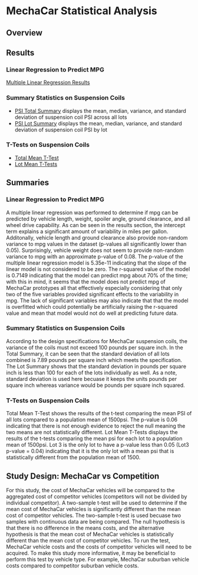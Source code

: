 # MechaCar Statistical Analysis
## Overview
## Results
### Linear Regression to Predict MPG
[Multiple Linear Regression Results](https://github.com/MDaily7/MechaCar_Statistical_Analysis/blob/main/Images/MechaCar_multiplelinear.png)
### Summary Statistics on Suspension Coils 
* [PSI Total Summary](https://github.com/MDaily7/MechaCar_Statistical_Analysis/blob/main/Images/PSI_Total_Summary.PNG) displays the mean, median, variance, and standard deviation of suspension coil PSI across all lots
* [PSI Lot Summary](https://github.com/MDaily7/MechaCar_Statistical_Analysis/blob/main/Images/PSI_lot_summary.PNG) displays the mean, median, variance, and standard deviation of suspension coil PSI by lot
### T-Tests on Suspension Coils
* [Total Mean T-Test](https://github.com/MDaily7/MechaCar_Statistical_Analysis/blob/main/Images/All_Lots_T-test.png)
* [Lot Mean T-Tests](https://github.com/MDaily7/MechaCar_Statistical_Analysis/blob/main/Images/Lot_T-tests.png)
## Summaries
### Linear Regression to Predict MPG
A multiple linear regression was performed to determine if mpg can be predicted by vehicle length, weight, spoiler angle, ground clearance, and all wheel drive capability. 
As can be seen in the results section, the intercept term explains a significant amount of variability in miles per gallon. Additonally, vehicle length and ground clearance
also provide non-random variance to mpg values in the dataset (p-values all significantly lower than 0.05). Surprisingly, vehicle weight does not seem to provide non-random 
variance to mpg with an approximate p-value of 0.08. The p-value of the multiple linear regression model is 5.35e-11 indicating that the slope of the linear model is not
considered to be zero. The r-squared value of the model is 0.7149 indicating that the model can predict mpg about 70% of the time; with this in mind, it seems that the model
does not predict mpg of MechaCar prototypes all that effectively especially considering that only two of the five variables provided significant effects to the variability in
mpg. The lack of significant variables may also indicate that that the model is overfitted which could potentially be artificially raising the r-squared value and mean that
model would not do well at predicting future data. 
### Summary Statistics on Suspension Coils 
According to the design specifications for MechaCar suspension coils, the variance of the coils must not exceed 100 pounds per square inch. In the Total Summary, it can be seen
that the standard deviation of all lots combined is 7.89 pounds per square inch which meets the specification. The Lot Summary shows that the standard deviation in pounds per square
inch is less than 100 for each of the lots individually as well. As a note, standard deviation is used here becuase it keeps the units pounds per square inch whereas variance
would be pounds per square inch squared. 
### T-Tests on Suspension Coils
Total Mean T-Test shows the results of the t-test comparing the mean PSI of all lots compared to a population mean of 1500psi. The p-value is 0.06 indicating that there is
not enough evidence to reject the null meaning the two means are not statistically different. Lot Mean T-Tests displays the results of the t-tests comparing the mean psi for
each lot to a population mean of 1500psi. Lot 3 is the only lot to have a p-value less than 0.05 (Lot3 p-value = 0.04) indicating that it is the only lot with a mean psi that
is statistically different from the population mean of 1500.
## Study Design: MechaCar vs Competition
For this study, the cost of MechaCar vehicles will be compared to the aggregated cost of competitor vehicles (competitors will not be divided by individual competitor). A 
two-sample t-test will be used to determine if the mean cost of MechaCar vehicles is significantly different than the mean cost of competitor vehicles. The two-sample t-test
is used becuase two samples with continuous data are being compared. The null hypothesis is that there is no difference in the means costs, and the alternative hypothesis is
that the mean cost of MechaCar vehicles is statistically different than the mean cost of competitor vehicles. To run the test, MechaCar vehicle costs and the costs of competitor
vehicles will need to be acquired. To make this study more informative, it may be beneficial to perform this test by vehicle type. For example, MechaCar suburban vehicle costs
compared to competitor suburban vehicle costs. 
